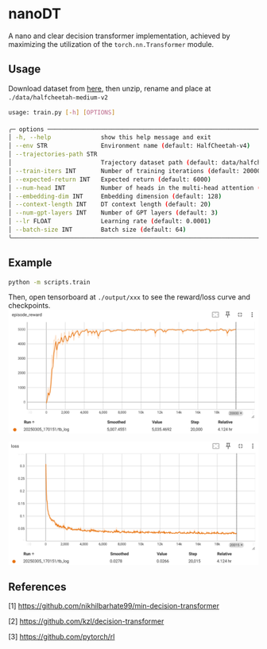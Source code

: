 # nanoDT
A nano and clear decision transformer implementation, achieved by maximizing the utilization of the `torch.nn.Transformer` module.

## Usage
Download dataset from [here](https://drive.google.com/drive/folders/1Y3bz74W3PW8uauRkbA-j9IDRWRxEdu7h?usp=sharing), then unzip, rename and place at `./data/halfcheetah-medium-v2`
```bash
usage: train.py [-h] [OPTIONS]

╭─ options ─────────────────────────────────────────────────────────────────────────────╮
│ -h, --help              show this help message and exit                               │
│ --env STR               Environment name (default: HalfCheetah-v4)                    │
│ --trajectories-path STR                                                               │
│                         Trajectory dataset path (default: data/halfcheetah-medium-v2) │
│ --train-iters INT       Number of training iterations (default: 20000)                │
│ --expected-return INT   Expected return (default: 6000)                               │
│ --num-head INT          Number of heads in the multi-head attention (default: 4)      │
│ --embedding-dim INT     Embedding dimension (default: 128)                            │
│ --context-length INT    DT context length (default: 20)                               │
│ --num-gpt-layers INT    Number of GPT layers (default: 3)                             │
│ --lr FLOAT              Learning rate (default: 0.0001)                               │
│ --batch-size INT        Batch size (default: 64)                                      │
╰───────────────────────────────────────────────────────────────────────────────────────╯
```

## Example

```bash
python -m scripts.train
```
Then, open tensorboard at `./output/xxx` to see the reward/loss curve and checkpoints.
![reward](assets/reward.png)

![loss](assets/loss.png)

## References
[1] https://github.com/nikhilbarhate99/min-decision-transformer

[2] https://github.com/kzl/decision-transformer

[3] https://github.com/pytorch/rl
